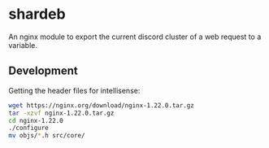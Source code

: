# shardeb

An nginx module to export the current discord cluster of a web request to a variable.

## Development

Getting the header files for intellisense:

```bash
wget https://nginx.org/download/nginx-1.22.0.tar.gz
tar -xzvf nginx-1.22.0.tar.gz
cd nginx-1.22.0
./configure
mv objs/*.h src/core/
```
